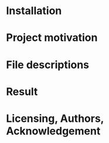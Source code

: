 # Installation

# Project motivation


# File descriptions

# Result

# Licensing, Authors, Acknowledgement
